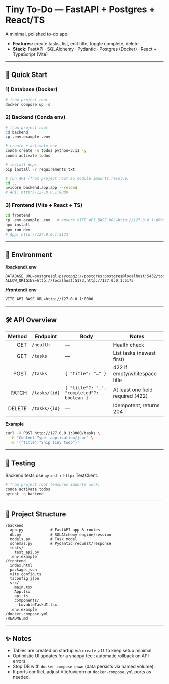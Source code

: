 # Tiny To-Do — FastAPI + Postgres + React/TS

A minimal, polished to-do app.

- **Features:** create tasks, list, edit title, toggle complete, delete  
- **Stack:** FastAPI · SQLAlchemy · Pydantic · Postgres (Docker) · React + TypeScript (Vite)

---

## 🚀 Quick Start

### 1) Database (Docker)
```bash
# from project root
docker compose up -d
```

### 2) Backend (Conda env)
```bash
# from project root
cd backend
cp .env.example .env

# create + activate env
conda create -n todos python=3.11 -y
conda activate todos

# install deps
pip install -r requirements.txt

# run API (from project root so module imports resolve)
cd ..
uvicorn backend.app:app --reload
# API: http://127.0.0.1:8000
```

### 3) Frontend (Vite + React + TS)
```bash
cd frontend
cp .env.example .env   # ensure VITE_API_BASE_URL=http://127.0.0.1:8000
npm install
npm run dev
# App: http://127.0.0.1:5173
```

---

## 🔌 Environment

**/backend/.env**
```env
DATABASE_URL=postgresql+psycopg2://postgres:postgres@localhost:5432/todos
ALLOW_ORIGINS=http://localhost:5173,http://127.0.0.1:5173
```

**/frontend/.env**
```env
VITE_API_BASE_URL=http://127.0.0.1:8000
```

---

## 🛠️ API Overview

| Method | Endpoint      | Body                                    | Notes                                          |
|-------:|---------------|-----------------------------------------|------------------------------------------------|
| GET    | `/health`     | —                                       | Health check                                   |
| GET    | `/tasks`      | —                                       | List tasks (newest first)                      |
| POST   | `/tasks`      | `{ "title": "…" }`                      | 422 if empty/whitespace title                  |
| PATCH  | `/tasks/{id}` | `{ "title"?: "…", "completed"?: boolean }` | At least one field required (422)           |
| DELETE | `/tasks/{id}` | —                                       | Idempotent; returns 204                        |

**Example**
```bash
curl -X POST http://127.0.0.1:8000/tasks \
  -H "Content-Type: application/json" \
  -d '{"title":"Ship tiny todo"}'
```

---

## 🧪 Testing

Backend tests use `pytest` + `httpx` TestClient.

```bash
# from project root (ensures imports work)
conda activate todos
pytest -q backend
```

---

## 🧱 Project Structure
```text
/backend
  app.py            # FastAPI app & routes
  db.py             # SQLAlchemy engine/session
  models.py         # Task model
  schemas.py        # Pydantic request/response
  tests/
    test_api.py
  .env.example
/frontend
  index.html
  package.json
  vite.config.ts
  tsconfig.json
  src/
    main.tsx
    App.tsx
    api.ts
    components/
      LovableTaskUI.tsx
  .env.example
/docker-compose.yml
/README.md
```

---

## ✨ Notes

- Tables are created on startup via `create_all` to keep setup minimal.
- Optimistic UI updates for a snappy feel; automatic rollback on API errors.
- Stop DB with `docker compose down` (data persists via named volume).
- If ports conflict, adjust Vite/uvicorn or `docker-compose.yml` ports as needed.